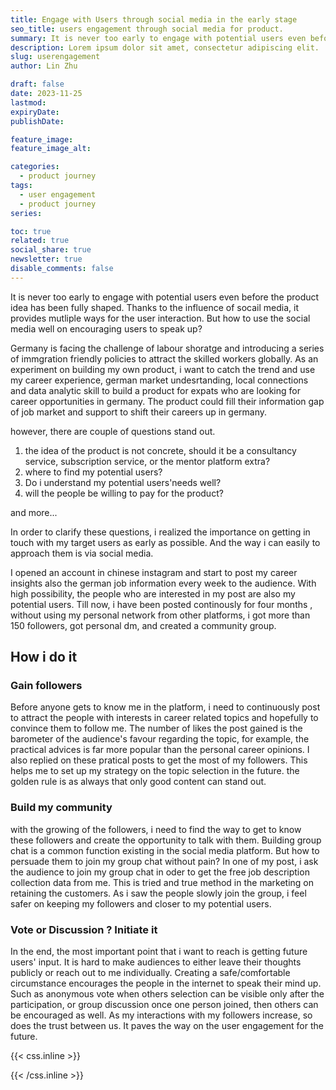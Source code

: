 ```yaml
---
title: Engage with Users through social media in the early stage
seo_title: users engagement through social media for product.
summary: It is never too early to engage with potential users even before the product idea has been fully shaped. Social media gives multiple methods on the user interactions.
description: Lorem ipsum dolor sit amet, consectetur adipiscing elit.
slug: userengagement
author: Lin Zhu

draft: false
date: 2023-11-25
lastmod: 
expiryDate: 
publishDate: 

feature_image: 
feature_image_alt: 

categories:
  - product journey
tags:
  - user engagement
  - product journey
series: 

toc: true
related: true
social_share: true
newsletter: true
disable_comments: false
---
```


It is never too early to engage with potential users even before the product idea has been fully shaped. Thanks to the influence of socail media, it provides mutliple ways for the user interaction. But how to use the social media well on encouraging users to speak up?

Germany is facing the challenge of labour shoratge and introducing a series of immgration friendly policies to attract the skilled workers globally. As an experiment on building my own product, i want to catch the trend and use my career experience, german market undesrtanding, local connections and data analytic skill to build a product for expats who are looking for career opportunities in germany. The product could fill their information gap of job market and support to shift their careers up in germany. 

however, there are couple of questions stand out.
1. the idea of the product is not concrete, should it be a consultancy service, subscription service, or the mentor platform extra?
2. where to find my potential users? 
3. Do i understand my potential users'needs well?
4. will the people be willing to pay for the product?

and more...

In order to clarify these questions, i realized the importance on getting in touch with my target users as early as possible. And the way i can easily to approach them is via social media. 

I opened an account in chinese instagram and start to post my career insights also the german job information every week to the audience. With high possibility, the people who are interested in my post are also my potential users. Till now, i have been posted continously for four months , without using my personal network from other platforms, i got more than 150 followers, got personal dm, and created a community group.

## How i do it

### Gain followers
Before anyone gets to know me in the platform, i need to continuously post to attract the people with interests in career related topics and  hopefully to convince them to follow me. The number of likes the post gained is the barometer of the audience's favour regarding the topic, for example, the practical advices is far more popular than the personal career opinions. I also replied on these pratical posts to get the most of my followers. This helps me to set up my strategy on the topic selection in the future. the golden rule is as always that only good content can stand out.


### Build my community
with the growing of the followers, i need to find the way to get to know these followers and create the opportunity to talk with them. Building group chat is a common function existing in the social media platform. But how to persuade them to join my group chat without pain? In one of my post, i ask the audience to join my group chat in oder to get the free job description collection data from me. This is tried and true method in the marketing on retaining the customers. As i saw the people slowly join the group, i feel safer on keeping my followers and closer to my potential users.

### Vote or Discussion ? Initiate it
In the end, the most important point that i want to reach is getting future users' input. It is hard to make audiences to either leave their thoughts publicly or reach out to me individually. Creating a safe/comfortable circumstance encourages the people in the internet to speak their mind up. Such as anonymous vote when others selection can be visible only after the participation, or group discussion once one person joined, then others can be encouraged as well. As my interactions with my followers increase, so does the trust between us. It paves the way on the user engagement for the future.

{{< css.inline >}}
<style>
.canon { background: white; width: 100%; height: auto; }
</style>
{{< /css.inline >}}
